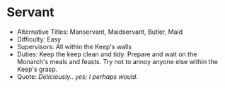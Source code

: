 # Servant
- Alternative Titles: Manservant, Maidservant, Butler, Maid
- Difficulty: Easy
- Supervisors: All within the Keep's walls
- Duties: Keep the keep clean and tidy. Prepare and wait on the Monarch's meals and feasts. Try not to annoy anyone else within the Keep's grasp.
- Quote: *Deliciously.. yes; I perhaps would.*
